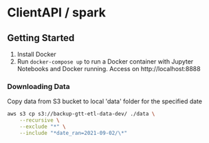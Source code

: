 # ClientAPI / spark

## Getting Started

1. Install Docker
2. Run `docker-compose up` to run a Docker container with Jupyter Notebooks and Docker running. Access on http://localhost:8888

### Downloading Data

Copy data from S3 bucket to local 'data' folder for the specified date

```sh
aws s3 cp s3://backup-gtt-etl-data-dev/ ./data \
    --recursive \
    --exclude "*" \
    --include "*date_ran=2021-09-02/\*"
```
